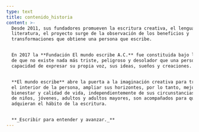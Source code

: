 ```yaml
---
type: text
title: contenido_historia
content: >-
  Desde 2011, sus fundadores promueven la escritura creativa, el lenguaje y la
  literatura, el proyecto surge de la observación de los beneficios y
  transformaciones que obtiene una persona que escribe.


  En 2017 la **Fundación El mundo escribe A.C.** fue constituida bajo la premisa
  de que no existe nada más triste, peligroso y desolador que una persona sin la
  capacidad de expresar su propia voz, sus ideas, sueños y creaciones.


  **El mundo escribe** abre la puerta a la imaginación creativa para transformar
  el interior de la persona, ampliar sus horizontes, por lo tanto, mejorar su
  bienestar y calidad de vida, independientemente de sus circunstancias. Cientos
  de niños, jóvenes, adultos y adultos mayores, son acompañados para que
  adquieran el hábito de la escritura.


  **_Escribir para entender y avanzar._**
---
```


